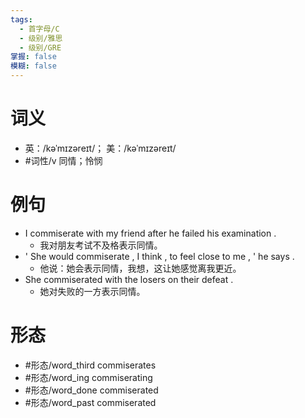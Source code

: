 ```yaml
---
tags:
  - 首字母/C
  - 级别/雅思
  - 级别/GRE
掌握: false
模糊: false
---
```

# 词义
- 英：/kəˈmɪzəreɪt/； 美：/kəˈmɪzəreɪt/
- #词性/v  同情；怜悯
# 例句
- I commiserate with my friend after he failed his examination .
	- 我对朋友考试不及格表示同情。
- ' She would commiserate , I think , to feel close to me , ' he says .
	- 他说：她会表示同情，我想，这让她感觉离我更近。
- She commiserated with the losers on their defeat .
	- 她对失败的一方表示同情。
# 形态
- #形态/word_third commiserates
- #形态/word_ing commiserating
- #形态/word_done commiserated
- #形态/word_past commiserated
